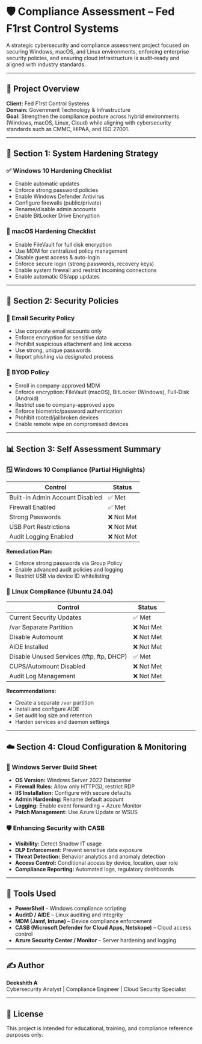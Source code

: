 # 🛡️ Compliance Assessment – Fed F1rst Control Systems

A strategic cybersecurity and compliance assessment project focused on securing Windows, macOS, and Linux environments, enforcing enterprise security policies, and ensuring cloud infrastructure is audit-ready and aligned with industry standards.

---

## 🧭 Project Overview

**Client:** Fed F1rst Control Systems  
**Domain:** Government Technology & Infrastructure  
**Goal:** Strengthen the compliance posture across hybrid environments (Windows, macOS, Linux, Cloud) while aligning with cybersecurity standards such as CMMC, HIPAA, and ISO 27001.

---

## 🔐 Section 1: System Hardening Strategy

### ✅ Windows 10 Hardening Checklist
- Enable automatic updates
- Enforce strong password policies
- Enable Windows Defender Antivirus
- Configure firewalls (public/private)
- Rename/disable admin accounts
- Enable BitLocker Drive Encryption

### 🍎 macOS Hardening Checklist
- Enable FileVault for full disk encryption
- Use MDM for centralized policy management
- Disable guest access & auto-login
- Enforce secure login (strong passwords, recovery keys)
- Enable system firewall and restrict incoming connections
- Enable automatic OS/app updates

---

## 📜 Section 2: Security Policies

### 📧 Email Security Policy
- Use corporate email accounts only
- Enforce encryption for sensitive data
- Prohibit suspicious attachment and link access
- Use strong, unique passwords
- Report phishing via designated process

### 📱 BYOD Policy
- Enroll in company-approved MDM
- Enforce encryption: FileVault (macOS), BitLocker (Windows), Full-Disk (Android)
- Restrict use to company-approved apps
- Enforce biometric/password authentication
- Prohibit rooted/jailbroken devices
- Enable remote wipe on compromised devices

---

## 📊 Section 3: Self Assessment Summary

### 🪟 Windows 10 Compliance (Partial Highlights)
| Control | Status |
|--------|--------|
| Built-in Admin Account Disabled | ✅ Met |
| Firewall Enabled | ✅ Met |
| Strong Passwords | ❌ Not Met |
| USB Port Restrictions | ❌ Not Met |
| Audit Logging Enabled | ❌ Not Met |

**Remediation Plan:**
- Enforce strong passwords via Group Policy
- Enable advanced audit policies and logging
- Restrict USB via device ID whitelisting

### 🐧 Linux Compliance (Ubuntu 24.04)
| Control | Status |
|--------|--------|
| Current Security Updates | ✅ Met |
| /var Separate Partition | ❌ Not Met |
| Disable Automount | ❌ Not Met |
| AIDE Installed | ❌ Not Met |
| Disable Unused Services (tftp, ftp, DHCP) | ✅ Met |
| CUPS/Automount Disabled | ❌ Not Met |
| Audit Log Management | ❌ Not Met |

**Recommendations:**
- Create a separate `/var` partition
- Install and configure AIDE
- Set audit log size and retention
- Harden services and daemon settings

---

## ☁️ Section 4: Cloud Configuration & Monitoring

### 🧱 Windows Server Build Sheet
- **OS Version:** Windows Server 2022 Datacenter
- **Firewall Rules:** Allow only HTTP(S), restrict RDP
- **IIS Installation:** Configure with secure defaults
- **Admin Hardening:** Rename default account
- **Logging:** Enable event forwarding + Azure Monitor
- **Patch Management:** Use Azure Update or WSUS

### 🛡️ Enhancing Security with CASB
- **Visibility:** Detect Shadow IT usage
- **DLP Enforcement:** Prevent sensitive data exposure
- **Threat Detection:** Behavior analytics and anomaly detection
- **Access Control:** Conditional access by device, location, user role
- **Compliance Reporting:** Automated logs, regulatory dashboards

---

## 🧰 Tools Used

- **PowerShell** – Windows compliance scripting
- **AuditD / AIDE** – Linux auditing and integrity
- **MDM (Jamf, Intune)** – Device compliance enforcement
- **CASB (Microsoft Defender for Cloud Apps, Netskope)** – Cloud access control
- **Azure Security Center / Monitor** – Server hardening and logging

---

## ✍️ Author

**Deekshith A**  
Cybersecurity Analyst | Compliance Engineer | Cloud Security Specialist

---

## 📄 License

This project is intended for educational, training, and compliance reference purposes only.
